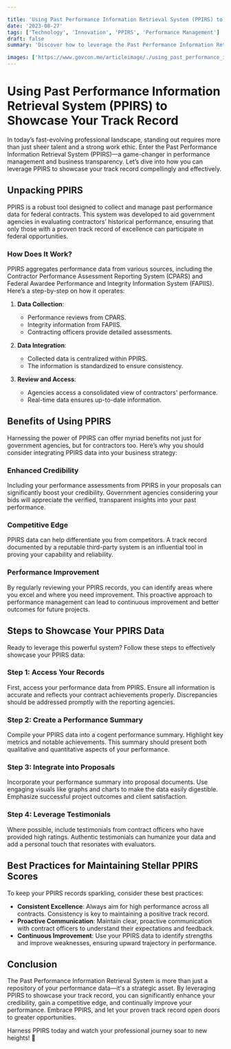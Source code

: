 ```yaml
---

title: 'Using Past Performance Information Retrieval System (PPIRS) to Showcase Your Track Record'
date: '2023-08-27'
tags: ['Technology', 'Innovation', 'PPIRS', 'Performance Management']
draft: false
summary: 'Discover how to leverage the Past Performance Information Retrieval System (PPIRS) to display and enhance your professional track record effectively.'

images: ['https://www.govcon.me/articleimage/./using_past_performance_information_retrieval_system_ppirs_to_showcase_your_track_record.webp']
---
```


# Using Past Performance Information Retrieval System (PPIRS) to Showcase Your Track Record

In today’s fast-evolving professional landscape, standing out requires more than just sheer talent and a strong work ethic. Enter the Past Performance Information Retrieval System (PPIRS)—a game-changer in performance management and business transparency. Let’s dive into how you can leverage PPIRS to showcase your track record compellingly and effectively.

## Unpacking PPIRS

PPIRS is a robust tool designed to collect and manage past performance data for federal contracts. This system was developed to aid government agencies in evaluating contractors’ historical performance, ensuring that only those with a proven track record of excellence can participate in federal opportunities.

### How Does It Work?

PPIRS aggregates performance data from various sources, including the Contractor Performance Assessment Reporting System (CPARS) and Federal Awardee Performance and Integrity Information System (FAPIIS). Here’s a step-by-step on how it operates:

1. **Data Collection**:
    - Performance reviews from CPARS.
    - Integrity information from FAPIIS.
    - Contracting officers provide detailed assessments.

2. **Data Integration**:
    - Collected data is centralized within PPIRS.
    - The information is standardized to ensure consistency.

3. **Review and Access**:
    - Agencies access a consolidated view of contractors' performance.
    - Real-time data ensures up-to-date information.

## Benefits of Using PPIRS

Harnessing the power of PPIRS can offer myriad benefits not just for government agencies, but for contractors too. Here’s why you should consider integrating PPIRS data into your business strategy:

### Enhanced Credibility

Including your performance assessments from PPIRS in your proposals can significantly boost your credibility. Government agencies considering your bids will appreciate the verified, transparent insights into your past performance.

### Competitive Edge

PPIRS data can help differentiate you from competitors. A track record documented by a reputable third-party system is an influential tool in proving your capability and reliability.

### Performance Improvement

By regularly reviewing your PPIRS records, you can identify areas where you excel and where you need improvement. This proactive approach to performance management can lead to continuous improvement and better outcomes for future projects.

## Steps to Showcase Your PPIRS Data

Ready to leverage this powerful system? Follow these steps to effectively showcase your PPIRS data:

### Step 1: Access Your Records

First, access your performance data from PPIRS. Ensure all information is accurate and reflects your contract achievements properly. Discrepancies should be addressed promptly with the reporting agencies.

### Step 2: Create a Performance Summary

Compile your PPIRS data into a cogent performance summary. Highlight key metrics and notable achievements. This summary should present both qualitative and quantitative aspects of your performance.

### Step 3: Integrate into Proposals

Incorporate your performance summary into proposal documents. Use engaging visuals like graphs and charts to make the data easily digestible. Emphasize successful project outcomes and client satisfaction.

### Step 4: Leverage Testimonials

Where possible, include testimonials from contract officers who have provided high ratings. Authentic testimonials can humanize your data and add a personal touch that resonates with evaluators.

## Best Practices for Maintaining Stellar PPIRS Scores

To keep your PPIRS records sparkling, consider these best practices:

- **Consistent Excellence**: Always aim for high performance across all contracts. Consistency is key to maintaining a positive track record.
- **Proactive Communication**: Maintain clear, proactive communication with contract officers to understand their expectations and feedback.
- **Continuous Improvement**: Use your PPIRS data to identify strengths and improve weaknesses, ensuring upward trajectory in performance.

## Conclusion

The Past Performance Information Retrieval System is more than just a repository of your performance data—it's a strategic asset. By leveraging PPIRS to showcase your track record, you can significantly enhance your credibility, gain a competitive edge, and continually improve your performance. Embrace PPIRS, and let your proven track record open doors to greater opportunities.

Harness PPIRS today and watch your professional journey soar to new heights! 🚀